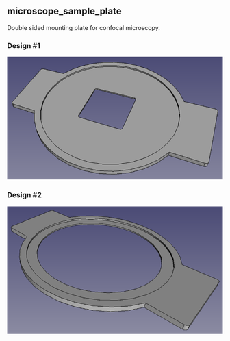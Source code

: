 ## microscope_sample_plate  

Double sided mounting plate for confocal microscopy. 


### Design #1

![view_1](images/design_1.png)

### Design #2 

![view_2](images/design_2.png)







